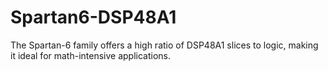 # Spartan6-DSP48A1
The Spartan-6 family offers a high ratio of DSP48A1 slices to logic, making it ideal for math-intensive applications.
